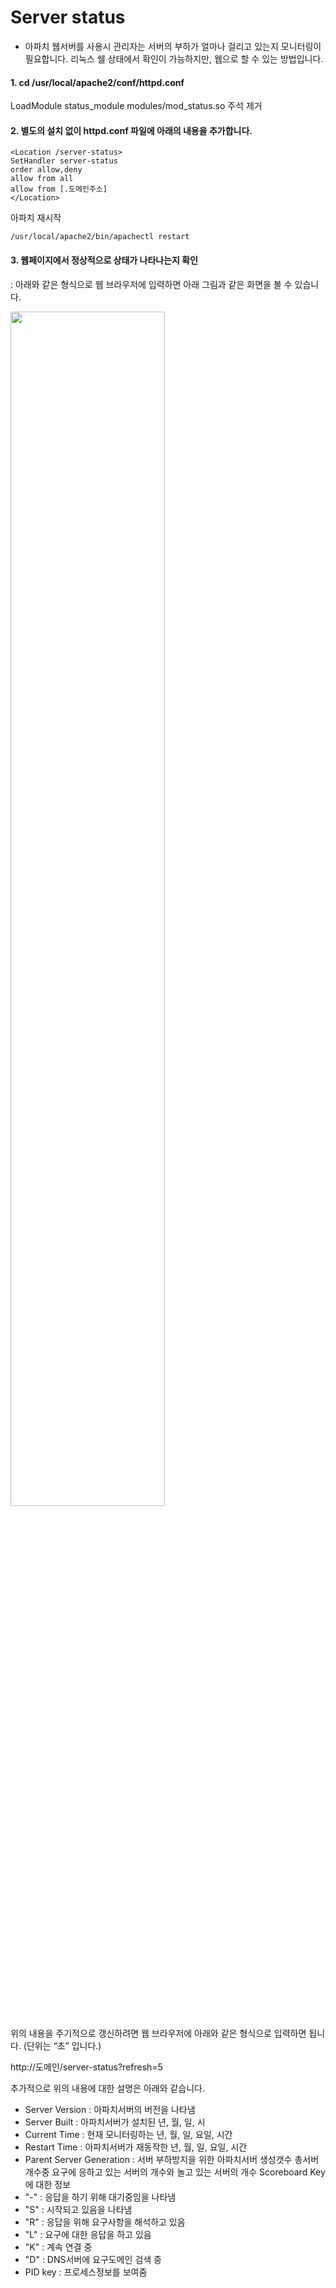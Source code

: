 # Server status

- 아파치 웹서버를 사용시 관리자는 서버의 부하가 얼마나 걸리고 있는지 모니터링이 필요합니다. 리눅스 쉘 상태에서 확인이 가능하지만, 웹으로 할 수 있는 방법입니다.

#### 1. cd /usr/local/apache2/conf/httpd.conf

LoadModule status_module modules/mod_status.so 주석 제거

#### 2. 별도의 설치 없이 httpd.conf 파일에 아래의 내용을 추가합니다.


```
<Location /server-status>
SetHandler server-status
order allow,deny
allow from all
allow from [.도메인주소]
</Location>
```

아파치 재시작

```
/usr/local/apache2/bin/apachectl restart
```

#### 3. 웹페이지에서 정상적으로 상태가 나타나는지 확인
: 아래와 같은 형식으로 웹 브라우저에 입력하면 아래 그림과 같은 화면을 볼 수 있습니다.

<img width="70%" height="70%" src="https://user-images.githubusercontent.com/38831314/102948558-8139c080-4509-11eb-8fc4-5ac4ceba7573.PNG">

위의 내용을 주기적으로 갱신하려면 웹 브라우저에 아래와 같은 형식으로 입력하면 됩니다.
(단위는 “초” 입니다.)

http://도메인/server-status?refresh=5

추가적으로 위의 내용에 대한 설명은 아래와 같습니다.
 - Server Version : 아파치서버의 버전을 나타냄
 - Server Built : 아파치서버가 설치된 년, 월, 일, 시
 - Current Time : 현재 모니터링하는 년, 월, 일, 요일, 시간
 - Restart Time : 아파치서버가 재동작한 년, 월, 일, 요일, 시간
 - Parent Server Generation : 서버 부하방지을 위한 아파치서버 생성갯수 총서버 개수중 요구에 응하고 있는 서버의 개수와 놀고 있는 서버의 개수 Scoreboard Key 에 대한 정보
  - "-" : 응답을 하기 위해 대기중임을 나타냄
 - "S" : 시작되고 있음을 나타냄
 - "R" : 응답을 위해 요구사항을 해석하고 있음
 - "L" : 요구에 대한 응답을 하고 있음
 - "K" : 계속 연결 중
 - "D" : DNS서버에 요구도메인 검색 중
 - PID key : 프로세스정보를 보여줌
